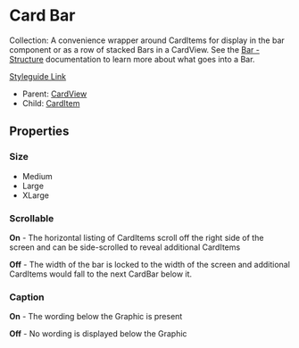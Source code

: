 # Card Bar

Collection: A convenience wrapper around CardItems for display in the bar component or as a row of stacked Bars in a CardView. See the [Bar - Structure](../../overview/graphic/bar-structure.md) documentation to learn more about what goes into a Bar.

[Styleguide Link](https://zpl.io/2yo0lZy)

* Parent: [CardView](./)
* Child: [CardItem](card-item.md)

## Properties

### Size

* Medium
* Large
* XLarge

### Scrollable

**On** - The horizontal listing of CardItems scroll off the right side of the screen and can be side-scrolled to reveal additional CardItems

**Off** - The width of the bar is locked to the width of the screen and additional CardItems would fall to the next CardBar below it.

### Caption

**On** - The wording below the Graphic is present

**Off** - No wording is displayed below the Graphic
